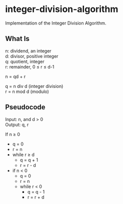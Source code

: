 # integer-division-algorithm
Implementation of the Integer Division Algorithm.

## What Is
n: dividend, an integer  
d: divisor, positive integer  
q: quotient, integer  
r: remainder, 0 ≤ r ≤ d-1  

n = qd + r  

q = n div d (integer division)  
r = n mod d (modulo)  

## Pseudocode
Input: n, and d > 0  
Output: q, r  

If n ≥ 0  
  * q = 0  
  * r = n  
  * while r ≥ d  
    * q = q + 1  
    * r = r - d  
* if n < 0  
  * q = 0  
  * r = n  
  * while r < 0  
    * q = q - 1  
    * r = r + d  

